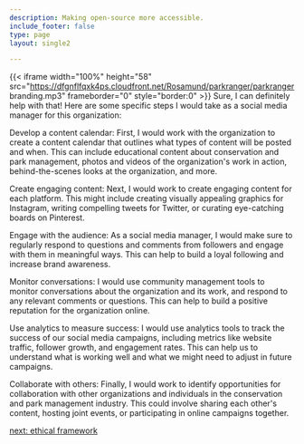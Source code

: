 ```yaml
---
description: Making open-source more accessible.
include_footer: false
type: page
layout: single2 

---
```


{{< iframe width="100%" height="58" src="https://dfgnflfqxk4ps.cloudfront.net/Rosamund/parkranger/parkranger branding.mp3" frameborder="0" style="border:0" >}}
Sure, I can definitely help with that! Here are some specific steps I would take as a social media manager for this organization:

Develop a content calendar: First, I would work with the organization to create a content calendar that outlines what types of content will be posted and when. This can include educational content about conservation and park management, photos and videos of the organization's work in action, behind-the-scenes looks at the organization, and more.

Create engaging content: Next, I would work to create engaging content for each platform. This might include creating visually appealing graphics for Instagram, writing compelling tweets for Twitter, or curating eye-catching boards on Pinterest.

Engage with the audience: As a social media manager, I would make sure to regularly respond to questions and comments from followers and engage with them in meaningful ways. This can help to build a loyal following and increase brand awareness.

Monitor conversations: I would use community management tools to monitor conversations about the organization and its work, and respond to any relevant comments or questions. This can help to build a positive reputation for the organization online.

Use analytics to measure success: I would use analytics tools to track the success of our social media campaigns, including metrics like website traffic, follower growth, and engagement rates. This can help us to understand what is working well and what we might need to adjust in future campaigns.

Collaborate with others: Finally, I would work to identify opportunities for collaboration with other organizations and individuals in the conservation and park management industry. This could involve sharing each other's content, hosting joint events, or participating in online campaigns together.


<a href="https://workdojos.com/parkranger/ethics">next: ethical framework</a>

